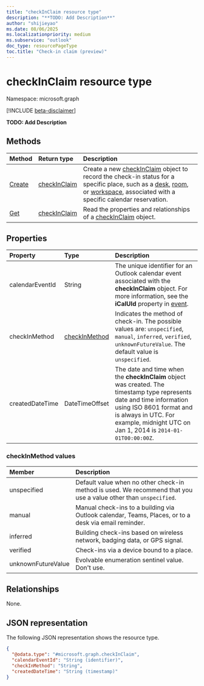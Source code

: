 ```yaml
---
title: "checkInClaim resource type"
description: "**TODO: Add Description**"
author: "shijieyao"
ms.date: 08/06/2025
ms.localizationpriority: medium
ms.subservice: "outlook"
doc_type: resourcePageType
toc.title: "Check-in claim (preview)"
---
```


# checkInClaim resource type

Namespace: microsoft.graph

[!INCLUDE [beta-disclaimer](../../includes/beta-disclaimer.md)]

**TODO: Add Description**


## Methods
|Method|Return type|Description|
|:---|:---|:---|
|[Create](../api/place-post-checkins.md)|[checkInClaim](../resources/checkinclaim.md)|Create a new [checkInClaim](../resources/checkinclaim.md) object to record the check-in status for a specific place, such as a [desk](../resources/desk.md), [room](../resources/room.md), or [workspace](../resources/workspace.md), associated with a specific calendar reservation.|
|[Get](../api/checkinclaim-get.md)|[checkInClaim](../resources/checkinclaim.md)|Read the properties and relationships of a [checkInClaim](../resources/checkinclaim.md) object.|

## Properties
|Property|Type|Description|
|:---|:---|:---|
|calendarEventId|String| The unique identifier for an Outlook calendar event associated with the **checkInClaim** object. For more information, see the **iCalUId** property in [event](../resources/event.md). |
|checkInMethod|[checkInMethod](../resources/checkinclaim.md#checkinmethod-values)| Indicates the method of check-in. The possible values are: `unspecified`, `manual`, `inferred`, `verified`, `unknownFutureValue`. The default value is `unspecified`.|
|createdDateTime|DateTimeOffset| The date and time when the **checkInClaim** object was created. The timestamp type represents date and time information using ISO 8601 format and is always in UTC. For example, midnight UTC on Jan 1, 2014 is `2014-01-01T00:00:00Z`. |

### checkInMethod values 

|Member|Description|
|:---|:---|
|unspecified| Default value when no other check-in method is used. We recommend that you use a value other than `unspecified`. |
|manual| Manual check-ins to a building via Outlook calendar, Teams, Places, or to a desk via email reminder. |
|inferred| Building check-ins based on wireless network, badging data, or GPS signal. |
|verified| Check-ins via a device bound to a place. |
|unknownFutureValue| Evolvable enumeration sentinel value. Don't use.  |

## Relationships
None.

## JSON representation
The following JSON representation shows the resource type.
<!-- {
  "blockType": "resource",
  "keyProperty": "calendarEventId",
  "@odata.type": "microsoft.graph.checkInClaim",
  "openType": false
}
-->
``` json
{
  "@odata.type": "#microsoft.graph.checkInClaim",
  "calendarEventId": "String (identifier)",
  "checkInMethod": "String",
  "createdDateTime": "String (timestamp)"
}
```

